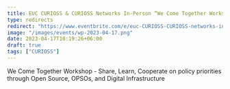 ```yaml
---
title: EUC CURIOSS & CURIOSS Networks In-Person “We Come Together Workshop” - Stockholm
type: redirects
redirect: "https://www.eventbrite.com/e/euc-CURIOSS-CURIOSS-networks-in-person-we-come-together-workshop-stockholm-tickets-591030055807"
image: "/images/events/wp-2023-04-17.png"
date: 2023-04-17T10:19:26+06:00
draft: true
tags: ["CURIOSS"]
---
```

We Come Together Workshop - Share, Learn, Cooperate on policy priorities through Open Source, OPSOs, and Digital Infrastructure